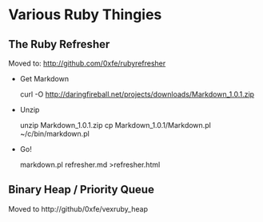# Various Ruby Thingies

## The Ruby Refresher

Moved to: http://github.com/0xfe/rubyrefresher

* Get Markdown

  curl -O http://daringfireball.net/projects/downloads/Markdown_1.0.1.zip

* Unzip

  unzip Markdown_1.0.1.zip
  cp Markdown_1.0.1/Markdown.pl ~/c/bin/markdown.pl

* Go!

  markdown.pl refresher.md >refresher.html

## Binary Heap / Priority Queue

Moved to http://github/0xfe/vexruby_heap
